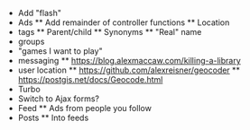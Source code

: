* Add "flash"
* Ads
** Add remainder of controller functions
** Location
* tags
** Parent/child
** Synonyms
** "Real" name
* groups
* "games I want to play"
* messaging
** https://blog.alexmaccaw.com/killing-a-library
* user location
** https://github.com/alexreisner/geocoder
** https://postgis.net/docs/Geocode.html
* Turbo
* Switch to Ajax forms?
* Feed
** Ads from people you follow
* Posts
** Into feeds